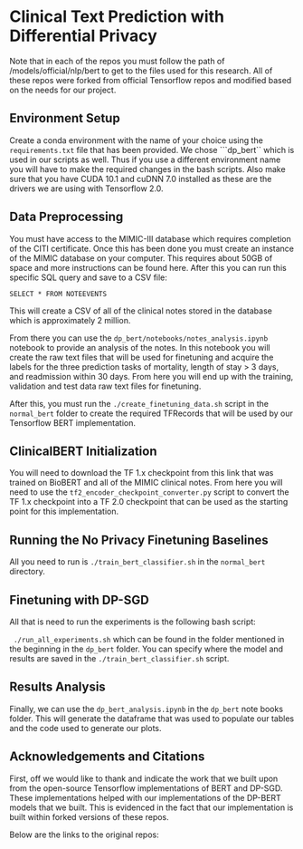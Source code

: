 # Clinical Text Prediction with Differential Privacy

Note that in each of the repos you must follow the path of /models/official/nlp/bert to get to the files used for this research. All of these repos were forked from official Tensorflow repos and modified based on the needs for our project.

## Environment Setup

Create a conda environment with the name of your choice using the ```requirements.txt``` file that has been provided. We chose ```dp_bert`` which is used in our scripts as well. Thus if you use a different environment name you will have to make the required changes in the bash scripts. Also make sure that you have CUDA 10.1 and cuDNN 7.0 installed as these are the drivers we are using with Tensorflow 2.0.

## Data Preprocessing

You must have access to the MIMIC-III database which requires completion of the CITI certificate. Once this has been done you must create an instance of the MIMIC database on your computer. This requires about 50GB of space and more instructions can be found here.
After this you can run this specific SQL query and save to a CSV file:

``` SELECT * FROM NOTEEVENTS ```

This will create a CSV of all of the clinical notes stored in the database which is approximately 2 million.

From there you can use the ```dp_bert/notebooks/notes_analysis.ipynb``` notebook to provide an analysis of the notes. In this notebook you will create the raw text files that will be used for finetuning and acquire the labels for the three prediction tasks of mortality, length of stay > 3 days, and readmission within 30 days. From here you will end up with the training, validation and test data raw text files for finetuning.

After this, you must run the ```./create_finetuning_data.sh``` script in the ```normal_bert``` folder to create the required TFRecords that will be used by our Tensorflow BERT implementation.

## ClinicalBERT Initialization

You will need to download the TF 1.x checkpoint from this link that was trained on BioBERT and all of the MIMIC clinical notes. From here you will need to use the ```tf2_encoder_checkpoint_converter.py``` script to convert the TF 1.x checkpoint into a TF 2.0 checkpoint that can be used as the starting point for this implementation.

## Running the No Privacy Finetuning Baselines

All you need to run is ```./train_bert_classifier.sh``` in the ```normal_bert``` directory.


## Finetuning with DP-SGD
All that is need to run the experiments is the following bash script:

``` ./run_all_experiments.sh``` which can be found in the folder mentioned in the beginning in the ```dp_bert``` folder. You can specify where the model and results are saved in the ```./train_bert_classifier.sh``` script.

## Results Analysis
Finally, we can use the ```dp_bert_analysis.ipynb``` in the ```dp_bert``` note books folder. This will generate the dataframe that was used to populate our tables and the code used to generate our plots.

## Acknowledgements and Citations
First, off we would like to thank and indicate the work that we built upon from the open-source Tensorflow implementations of BERT and DP-SGD. These implementations helped with our implementations of the DP-BERT models that we built. This is evidenced in the fact that our implementation is built within forked versions of these repos. 

Below are the links to the original repos:





